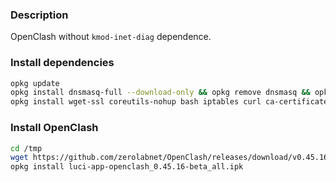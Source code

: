 ### Description

OpenClash without `kmod-inet-diag` dependence.

### Install dependencies

```bash
opkg update
opkg install dnsmasq-full --download-only && opkg remove dnsmasq && opkg install dnsmasq-full --cache . && rm *.ipk
opkg install wget-ssl coreutils-nohup bash iptables curl ca-certificates ipset ip-full iptables-mod-tproxy iptables-mod-extra libcap libcap-bin ruby ruby-yaml kmod-tun luci-compat
```

### Install OpenClash

```bash
cd /tmp
wget https://github.com/zerolabnet/OpenClash/releases/download/v0.45.16-beta/luci-app-openclash_0.45.16-beta_all.ipk
opkg install luci-app-openclash_0.45.16-beta_all.ipk
```
